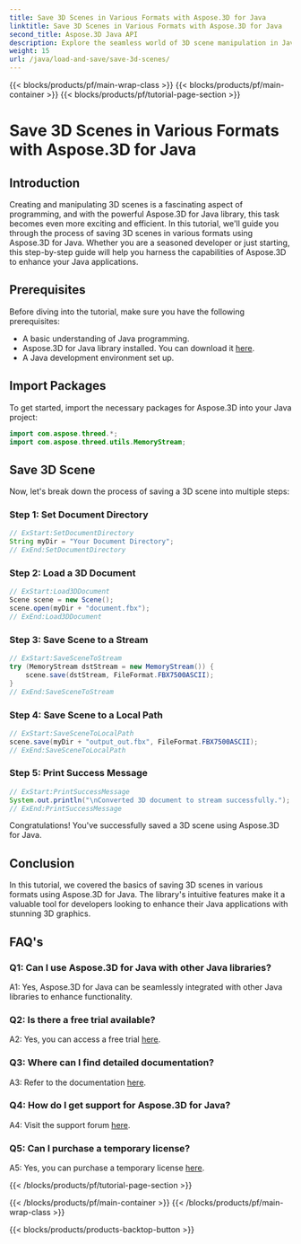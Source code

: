 ```yaml
---
title: Save 3D Scenes in Various Formats with Aspose.3D for Java
linktitle: Save 3D Scenes in Various Formats with Aspose.3D for Java
second_title: Aspose.3D Java API
description: Explore the seamless world of 3D scene manipulation in Java with Aspose.3D. Learn to save scenes in various formats effortlessly.
weight: 15
url: /java/load-and-save/save-3d-scenes/
---
```


{{< blocks/products/pf/main-wrap-class >}}
{{< blocks/products/pf/main-container >}}
{{< blocks/products/pf/tutorial-page-section >}}

# Save 3D Scenes in Various Formats with Aspose.3D for Java

## Introduction

Creating and manipulating 3D scenes is a fascinating aspect of programming, and with the powerful Aspose.3D for Java library, this task becomes even more exciting and efficient. In this tutorial, we'll guide you through the process of saving 3D scenes in various formats using Aspose.3D for Java. Whether you are a seasoned developer or just starting, this step-by-step guide will help you harness the capabilities of Aspose.3D to enhance your Java applications.

## Prerequisites

Before diving into the tutorial, make sure you have the following prerequisites:

- A basic understanding of Java programming.
- Aspose.3D for Java library installed. You can download it [here](https://releases.aspose.com/3d/java/).
- A Java development environment set up.

## Import Packages

To get started, import the necessary packages for Aspose.3D into your Java project:

```java
import com.aspose.threed.*;
import com.aspose.threed.utils.MemoryStream;

```

## Save 3D Scene

Now, let's break down the process of saving a 3D scene into multiple steps:

### Step 1: Set Document Directory

```java
// ExStart:SetDocumentDirectory
String myDir = "Your Document Directory";
// ExEnd:SetDocumentDirectory
```

### Step 2: Load a 3D Document

```java
// ExStart:Load3DDocument
Scene scene = new Scene();
scene.open(myDir + "document.fbx");
// ExEnd:Load3DDocument
```

### Step 3: Save Scene to a Stream

```java
// ExStart:SaveSceneToStream
try (MemoryStream dstStream = new MemoryStream()) {
    scene.save(dstStream, FileFormat.FBX7500ASCII);
}
// ExEnd:SaveSceneToStream
```

### Step 4: Save Scene to a Local Path

```java
// ExStart:SaveSceneToLocalPath
scene.save(myDir + "output_out.fbx", FileFormat.FBX7500ASCII);
// ExEnd:SaveSceneToLocalPath
```

### Step 5: Print Success Message

```java
// ExStart:PrintSuccessMessage
System.out.println("\nConverted 3D document to stream successfully.");
// ExEnd:PrintSuccessMessage
```

Congratulations! You've successfully saved a 3D scene using Aspose.3D for Java.

## Conclusion

In this tutorial, we covered the basics of saving 3D scenes in various formats using Aspose.3D for Java. The library's intuitive features make it a valuable tool for developers looking to enhance their Java applications with stunning 3D graphics.

## FAQ's

### Q1: Can I use Aspose.3D for Java with other Java libraries?

A1: Yes, Aspose.3D for Java can be seamlessly integrated with other Java libraries to enhance functionality.

### Q2: Is there a free trial available?

A2: Yes, you can access a free trial [here](https://releases.aspose.com/).

### Q3: Where can I find detailed documentation?

A3: Refer to the documentation [here](https://reference.aspose.com/3d/java/).

### Q4: How do I get support for Aspose.3D for Java?

A4: Visit the support forum [here](https://forum.aspose.com/c/3d/18).

### Q5: Can I purchase a temporary license?

A5: Yes, you can purchase a temporary license [here](https://purchase.aspose.com/temporary-license/).

{{< /blocks/products/pf/tutorial-page-section >}}

{{< /blocks/products/pf/main-container >}}
{{< /blocks/products/pf/main-wrap-class >}}

{{< blocks/products/products-backtop-button >}}
